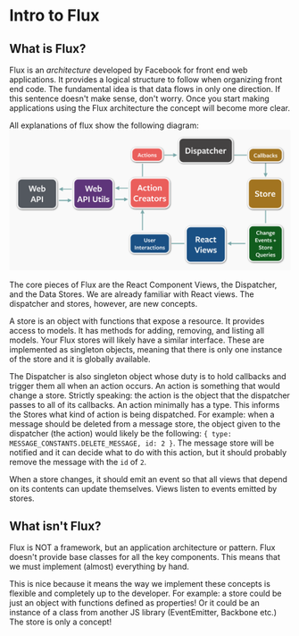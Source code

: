 # Intro to Flux
## What is Flux?
Flux is an _architecture_ developed by Facebook for front end web
applications. It provides a logical structure to follow when organizing
front end code. The fundamental idea is that data flows in only one
direction. If this sentence doesn't make sense, don't worry. Once you
start making applications using the Flux architecture the concept will
become more clear.

All explanations of flux show the following diagram:
![flux diagram](../assets/flux-diagram.png)

The core pieces of Flux are the React Component Views, the Dispatcher,
and the Data Stores. We are already familiar with React views. The
dispatcher and stores, however, are new concepts.

A store is an object with functions that expose a resource. It provides access to models. It
has methods for adding, removing, and listing all models. Your Flux
stores will likely have a similar interface. These are implemented as
singleton objects, meaning that there is only one instance of the store
and it is globally available.

The Dispatcher is also singleton object whose duty is to hold callbacks and
trigger them all when an action occurs. An action is something that
would change a store. Strictly speaking: the action is the object that
the dispatcher passes to all of its callbacks. An action minimally has a
type. This informs the Stores what kind of action is being dispatched.
For example: when a message should be deleted from a message store, the
object given to the dispatcher (the action) would likely be the
following: `{ type: MESSAGE_CONSTANTS.DELETE_MESSAGE, id: 2 }`. The
message store will be notified and it can decide what to do with this
action, but it should probably remove the message with the `id` of `2`.

When a store changes, it should emit an event so that all views that
depend on its contents can update themselves. Views listen to events
emitted by stores.

## What isn't Flux?

Flux is NOT a framework, but an application architecture or pattern. Flux doesn't provide base
classes for all the key components. This means that we must implement
(almost) everything by hand.

This is nice because it means the way we implement these concepts is
flexible and completely up to the developer. For example: a store could
be just an object with functions defined as properties! Or it could be an instance of a class from another JS library (EventEmitter, Backbone etc.) The store is only a concept!
